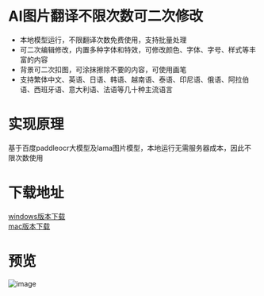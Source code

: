 # AI图片翻译不限次数可二次修改
* 本地模型运行，不限翻译次数免费使用，支持批量处理
* 可二次编辑修改，内置多种字体和特效，可修改颜色、字体、字号、样式等丰富的内容
* 背景可二次扣图，可涂抹擦除不要的内容，可使用画笔
* 支持繁体中文、英语、日语、韩语、越南语、泰语、印尼语、俄语、阿拉伯语、西班牙语、意大利语、法语等几十种主流语言
# 实现原理
基于百度paddleocr大模型及lama图片模型，本地运行无需服务器成本，因此不限次数使用
# 下载地址
[windows版本下载](https://github.com/token998/ai-image-translate/releases/download/windows/app-1.0.0-setup.exe.zip)  
[mac版本下载](https://github.com/token998/ai-image-translate/releases/download/windows/app-1.0.0.dmg)  
# 预览
![image](https://github.com/user-attachments/assets/66ca3ec2-b2d0-4fe5-8703-c3ce6bdcc05e)
